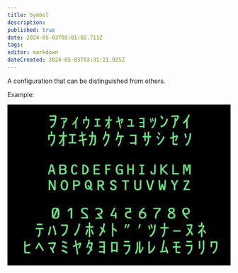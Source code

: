 ```yaml
---
title: Symbol
description: 
published: true
date: 2024-05-03T05:01:02.711Z
tags: 
editor: markdown
dateCreated: 2024-05-03T03:31:21.925Z
---
```


A configuration that can be distinguished from others.

Example:

![](/images/symbols.png)